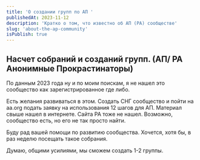 ```yaml
---
title: 'О создании групп по АП '
publishedAt: 2023-11-12
description: 'Кратко о том, что известно об АП (PA) сообществе'
slug: 'about-the-ap-community'
isPublish: true
---
```


## Насчет собраний и созданий групп. (АП/ PA Анонимные Прокрастинаторы)

По данным 2023 года ну и по моим поискам, я не нашел это сообщество как зарегистрированное где либо.

Есть желания развиваться в этом. Создать СНГ сообщество и пойти на aa.org подать заявку на использования 12 шагов для АП. Материал свыше нашел в интернете. Сайта PA тоже не нашел. Возможно, сообщество есть, но его не так просто найти.

Буду рад вашей помощи по развитию сообщества. Хочется, хотя бы, в раз неделю посещать такое собрания.

Думаю, общими усилиями, мы сможем создать 1-2 группы.
